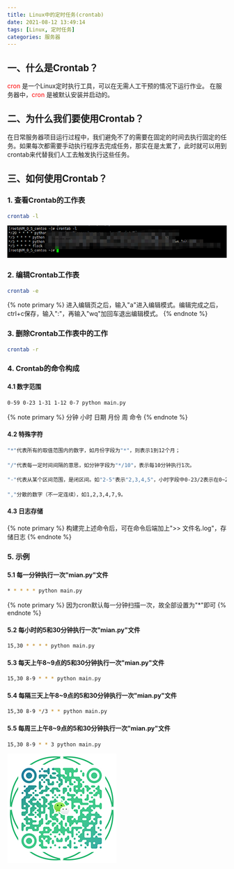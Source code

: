 ```yaml
---
title: Linux中的定时任务(crontab)
date: 2021-08-12 13:49:14
tags: [Linux, 定时任务]
categories: 服务器
---
```

## 一、什么是Crontab？
<font color=red>cron</font> 是一个Linux定时执行工具，可以在无需人工干预的情况下运行作业。 在服务器中，<font color=red>cron</font> 是被默认安装并启动的。
## 二、为什么我们要使用Crontab？
在日常服务器项目运行过程中，我们避免不了的需要在固定的时间去执行固定的任务。如果每次都需要手动执行程序去完成任务，那实在是太累了，此时就可以用到crontab来代替我们人工去触发执行这些任务。
## 三、如何使用Crontab？
### 1. 查看Crontab的工作表
``` bash
crontab -l
```
![查看工作表](Linux-Crontab/crontab_sel.png)
### 2. 编辑Crontab工作表
``` bash
crontab -e
```
{% note primary %}
进入编辑页之后，输入"a"进入编辑模式。编辑完成之后，ctrl+c保存，输入":"，再输入"wq"加回车退出编辑模式。
{% endnote %}
### 3. 删除Crontab工作表中的工作
``` bash
crontab -r
```
### 4. Crontab的命令构成
#### 4.1 数字范围
``` bash 
0-59 0-23 1-31 1-12 0-7 python main.py
```
{% note primary %}
分钟 小时 日期 月份 周 命令
{% endnote %}
#### 4.2 特殊字符
``` bash
"*"代表所有的取值范围内的数字，如月份字段为"*"，则表示1到12个月；

"/"代表每一定时间间隔的意思，如分钟字段为"*/10"，表示每10分钟执行1次。

"-"代表从某个区间范围，是闭区间。如"2-5"表示"2,3,4,5"，小时字段中0-23/2表示在0~23点范围内每2个小时执行一次。

","分散的数字（不一定连续），如1,2,3,4,7,9。
```
#### 4.3 日志存储
{% note primary %}
构建完上述命令后，可在命令后端加上">> 文件名.log"，存储日志
{% endnote %}
### 5. 示例
#### 5.1 每一分钟执行一次"mian.py"文件
``` bash
* * * * * python main.py
```
{% note primary %}
因为cron默认每一分钟扫描一次，故全部设置为"*"即可
{% endnote %}
#### 5.2 每小时的5和30分钟执行一次"mian.py"文件
``` bash
15,30 * * * * python main.py
```
#### 5.3 每天上午8~9点的5和30分钟执行一次"mian.py"文件
``` bash
15,30 8-9 * * * python main.py
```
#### 5.4 每隔三天上午8~9点的5和30分钟执行一次"mian.py"文件
``` bash
15,30 8-9 */3 * * python main.py
```
#### 5.5 每周三上午8~9点的5和30分钟执行一次"mian.py"文件
``` bash
15,30 8-9 * * 3 python main.py
```
![添加微信](Linux-Crontab/WX_QR_code.png)

